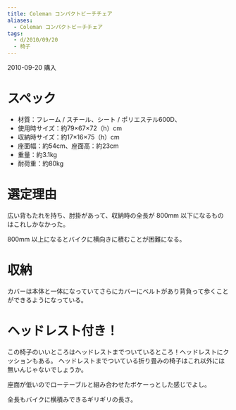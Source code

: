 ```yaml
---
title: Coleman コンパクトビーチチェア
aliases:
  - Coleman コンパクトビーチチェア
tags:
  - d/2010/09/20
  - 椅子
---
```


2010-09-20 購入

スペック
================================================================================

- 材質：フレーム / スチール、シート / ポリエステル600D、
- 使用時サイズ：約79×67×72（h）cm
- 収納時サイズ：約17×16×75（h）cm
- 座面幅：約54cm、座面高：約23cm
- 重量：約3.1kg
- 耐荷重：約80kg



選定理由
================================================================================
広い背もたれを持ち、肘掛があって、収納時の全長が 800mm 以下になるものはこれしかなかった。

800mm 以上になるとバイクに横向きに積むことが困難になる。


収納
================================================================================
カバーは本体と一体になっていてさらにカバーにベルトがあり背負って歩くことができるようになっている。



ヘッドレスト付き！
================================================================================
この椅子のいいところはヘッドレストまでついているところ！ヘッドレストにクッションもある。
ヘッドレストまでついている折り畳みの椅子はこれ以外には無いんじゃないでしょうか。

座面が低いのでローテーブルと組み合わせたボケーっとした感じでよし。

全長もバイクに横積みできるギリギリの長さ。


